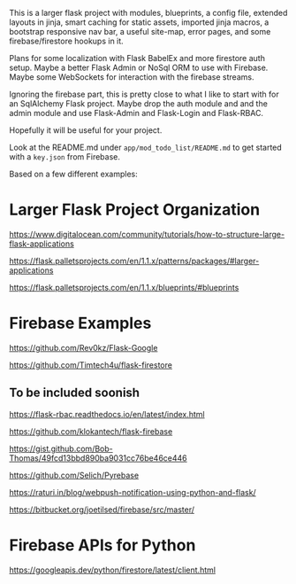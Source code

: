 This is a larger flask project with modules, blueprints, a config file, extended layouts in jinja, smart caching for static assets, imported jinja macros, a bootstrap responsive nav bar, a useful site-map, error pages, and some firebase/firestore hookups in it.

Plans for some localization with Flask BabelEx and more firestore auth setup.  Maybe a better Flask Admin or NoSql ORM to use with Firebase.  Maybe some WebSockets for interaction with the firebase streams.

Ignoring the firebase part, this is pretty close to what I like to start with for an SqlAlchemy Flask project.  Maybe drop the auth module and and the admin module and use Flask-Admin and Flask-Login and Flask-RBAC.

Hopefully it will be useful for your project.

Look at the README.md under `app/mod_todo_list/README.md` to get started with a `key.json` from Firebase.

Based on a few different examples:

# Larger Flask Project Organization

https://www.digitalocean.com/community/tutorials/how-to-structure-large-flask-applications

https://flask.palletsprojects.com/en/1.1.x/patterns/packages/#larger-applications

https://flask.palletsprojects.com/en/1.1.x/blueprints/#blueprints

# Firebase Examples

https://github.com/Rev0kz/Flask-Google

https://github.com/Timtech4u/flask-firestore



## To be included soonish

https://flask-rbac.readthedocs.io/en/latest/index.html

https://github.com/klokantech/flask-firebase

https://gist.github.com/Bob-Thomas/49fcd13bbd890ba9031cc76be46ce446

https://github.com/Selich/Pyrebase

https://raturi.in/blog/webpush-notification-using-python-and-flask/

https://bitbucket.org/joetilsed/firebase/src/master/


# Firebase APIs for Python

https://googleapis.dev/python/firestore/latest/client.html